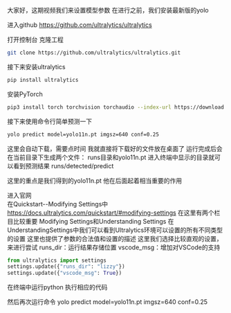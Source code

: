 大家好，这期视频我们来设置模型参数
在进行之前，我们安装最新版的yolo

进入github
https://github.com/ultralytics/ultralytics    


打开控制台
克隆工程
```  bash
git clone https://github.com/ultralytics/ultralytics.git
```
接下来安装ultralytics
```   bash
pip install ultralytics
```
安装PyTorch
```   bash
pip3 install torch torchvision torchaudio --index-url https://download.pytorch.org/whl/cpu
```


接下来使用命令行简单预测一下
```  bash
yolo predict model=yolo11n.pt imgsz=640 conf=0.25
```
这里会自动下载，需要点时间
我就直接将下载好的文件放在桌面了
运行完成后会在当前目录下生成两个文件：
runs目录和yolo11n.pt
进入终端中显示的目录就可以看到预测结果
runs/detected/predict

这里的重点是我们得到的yolo11n.pt
他在后面起着相当重要的作用



进入官网   
在Quickstart--Modifying Settings中
https://docs.ultralytics.com/quickstart/#modifying-settings
在这里有两个栏目比较重要
Modifying Settings和Understanding Settings
在UnderstandingSettings中我们可以看到Ultralytics环境可以设置的所有不同类型的设置
这里也提供了参数的合法值和设置的描述
这里我们选择比较直观的设置，来进行尝试
runs_dir：运行结果存储位置
vscode_msg：增加对VSCode的支持

```  python
from ultralytics import settings
settings.update({"runs_dir": "lizzy"})
settings.update({"vscode_msg": True})
```
在终端中运行python
执行相应的代码

然后再次运行命令
yolo predict model=yolo11n.pt imgsz=640 conf=0.25
